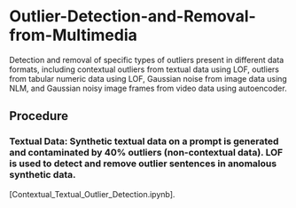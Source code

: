 # Outlier-Detection-and-Removal-from-Multimedia
Detection and removal of specific types of outliers present in different data formats, including contextual outliers from textual data using LOF, outliers from tabular numeric data using LOF, Gaussian noise from image data using NLM, and Gaussian noisy image frames from video data using autoencoder. 

## Procedure
### Textual Data: Synthetic textual data on a prompt is generated and contaminated by 40% outliers (non-contextual data). LOF is used to detect and remove outlier sentences in anomalous synthetic data.
[Contextual_Textual_Outlier_Detection.ipynb].
